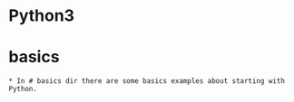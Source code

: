 # Python3
  
  # basics
    * In # basics dir there are some basics examples about starting with Python. 
